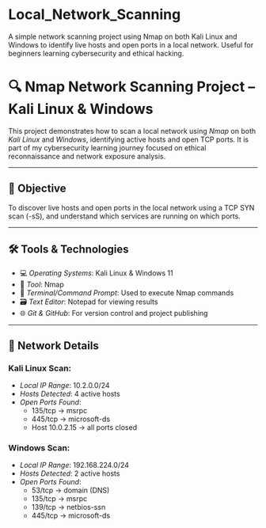 # Local_Network_Scanning
A simple network scanning project using Nmap on both Kali Linux and Windows to identify live hosts and open ports in a local network. Useful for beginners learning cybersecurity and ethical hacking.

# 🔍 Nmap Network Scanning Project – Kali Linux & Windows

This project demonstrates how to scan a local network using *Nmap* on both *Kali Linux* and *Windows*, identifying active hosts and open TCP ports. It is part of my cybersecurity learning journey focused on ethical reconnaissance and network exposure analysis.

---

## 🎯 Objective

To discover live hosts and open ports in the local network using a TCP SYN scan (-sS), and understand which services are running on which ports.

---

## 🛠 Tools & Technologies

- 💻 *Operating Systems*: Kali Linux & Windows 11
- 📡 *Tool*: Nmap
- 💬 *Terminal/Command Prompt*: Used to execute Nmap commands
- 🗃 *Text Editor*: Notepad for viewing results
- 🌐 *Git & GitHub*: For version control and project publishing

---

## 📌 Network Details

### Kali Linux Scan:
- *Local IP Range*: 10.2.0.0/24
- *Hosts Detected*: 4 active hosts
- *Open Ports Found*:  
  - 135/tcp → msrpc  
  - 445/tcp → microsoft-ds  
  - Host 10.0.2.15 → all ports closed

### Windows Scan:
- *Local IP Range*: 192.168.224.0/24
- *Hosts Detected*: 2 active hosts
- *Open Ports Found*:  
  - 53/tcp → domain (DNS)  
  - 135/tcp → msrpc  
  - 139/tcp → netbios-ssn  
  - 445/tcp → microsoft-ds
